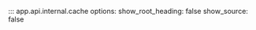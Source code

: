 ::: app.api.internal.cache
    options:
        show_root_heading: false 
        show_source: false